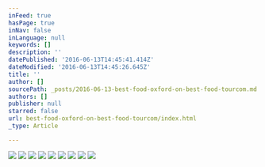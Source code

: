 ```yaml
---
inFeed: true
hasPage: true
inNav: false
inLanguage: null
keywords: []
description: ''
datePublished: '2016-06-13T14:45:41.414Z'
dateModified: '2016-06-13T14:45:26.645Z'
title: ''
author: []
sourcePath: _posts/2016-06-13-best-food-oxford-on-best-food-tourcom.md
authors: []
publisher: null
starred: false
url: best-food-oxford-on-best-food-tourcom/index.html
_type: Article

---
```

![](https://the-grid-user-content.s3-us-west-2.amazonaws.com/0a4ce79c-4047-49c5-bd3e-160e984e8f51.png)
![](https://the-grid-user-content.s3-us-west-2.amazonaws.com/38fd4728-16fe-410d-802e-f69c272e9c50.jpg)
![](https://the-grid-user-content.s3-us-west-2.amazonaws.com/2dbdb88c-cfee-416a-af3e-f30931f463b7.jpg)
![](https://the-grid-user-content.s3-us-west-2.amazonaws.com/55358ad4-a061-4548-8137-2678b20606cd.jpg)
![](https://the-grid-user-content.s3-us-west-2.amazonaws.com/e6ddc4d7-bff2-4fc8-ac03-9452a260e746.jpg)
![](https://the-grid-user-content.s3-us-west-2.amazonaws.com/25008ec1-5791-46fe-b286-9754745d8da8.jpg)
![](https://the-grid-user-content.s3-us-west-2.amazonaws.com/21f0ebb6-de43-4e9c-bcce-8b1e659fe7a3.jpg)
![](https://the-grid-user-content.s3-us-west-2.amazonaws.com/bddf86a6-7e9b-4533-8244-642451f87b43.jpg)
![](https://the-grid-user-content.s3-us-west-2.amazonaws.com/0671df3b-e887-4582-90ad-acd5a6f8ce01.jpg)
